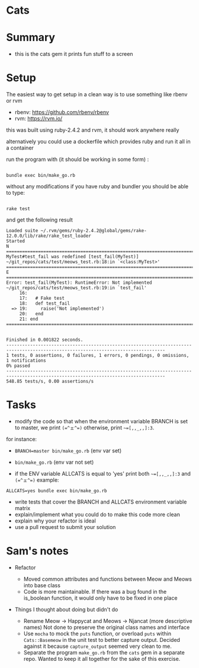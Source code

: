 # Cats

# Summary

* this is the cats gem it prints fun stuff to a screen


# Setup

The easiest way to get setup in a clean way is to use something like rbenv or rvm

* rbenv: https://github.com/rbenv/rbenv
* rvm: https://rvm.io/

this was built using ruby-2.4.2 and rvm, it should work anywhere really

alternatively you could use a dockerfile which provides ruby and run it all in a container

run the program with (it should be working in some form) : 

<code>
bundle exec bin/make_go.rb
</code>

without any modifications if you have ruby and bundler you should be able to type:


<code> 
rake test
</code>

and get the following result

```
Loaded suite ~/.rvm/gems/ruby-2.4.2@global/gems/rake-12.0.0/lib/rake/rake_test_loader
Started
N
==================================================================================================================================
MyTest#test_fail was redefined [test_fail(MyTest)]
~/git_repos/cats/test/meows_test.rb:18:in `<class:MyTest>'
==================================================================================================================================
E
==================================================================================================================================
Error: test_fail(MyTest): RuntimeError: Not implemented
~/git_repos/cats/test/meows_test.rb:19:in `test_fail'
     16:
     17:   # Fake test
     18:   def test_fail
  => 19:     raise('Not implemented')
     20:   end
     21: end
==================================================================================================================================


Finished in 0.001822 seconds.
----------------------------------------------------------------------------------------------------------------------------------
1 tests, 0 assertions, 0 failures, 1 errors, 0 pendings, 0 omissions, 1 notifications
0% passed
----------------------------------------------------------------------------------------------------------------------------------
548.85 tests/s, 0.00 assertions/s
```


# Tasks
* modify the code so that when the environment variable BRANCH is set to master, we print `(=^ェ^=)` 
otherwise, print `~=[,,_,,]:3`. 

for instance: 
  * `BRANCH=master bin/make_go.rb` (env var set)
  * `bin/make_go.rb` (env var not set)
 
* if the ENV variable ALLCATS is equal to 'yes' print both `~=[,,_,,]:3` and `(=^ェ^=)`
example: 

`ALLCATS=yes bundle exec bin/make_go.rb`

* write tests that cover the BRANCH and ALLCATS environment variable matrix
* explain/implement what you could do to make this code more clean
* explain why your refactor is ideal
* use a pull request to submit your solution

# Sam's notes

* Refactor
  * Moved common attributes and functions between Meow and Meows
    into base class
  * Code is more maintainable. If there was a bug found in the
    is_boolean function, it would only have to be fixed in one place

* Things I thought about doing but didn't do
  * Rename Meow -> Happycat and Meows -> Njancat (more descriptive names)
    Not done to preserve the original class names and interface
  * Use `mocha` to mock the `puts` function, or overload `puts` within
    `Cats::Basemeow` in the unit test to better capture output.
    Decided against it because `capture_output` seemed very clean to me.
  * Separate the program `make_go.rb` from the `cats` gem in a separate repo.
    Wanted to keep it all together for the sake of this exercise.
